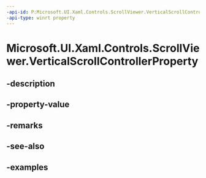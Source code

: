 ```yaml
---
-api-id: P:Microsoft.UI.Xaml.Controls.ScrollViewer.VerticalScrollControllerProperty
-api-type: winrt property
---
```


# Microsoft.UI.Xaml.Controls.ScrollViewer.VerticalScrollControllerProperty

<!--
public static Windows.UI.Xaml.DependencyProperty VerticalScrollControllerProperty { get; }
-->


## -description

## -property-value

## -remarks

## -see-also

## -examples


